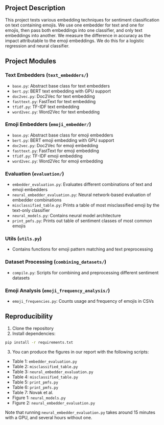 ## Project Description

This project tests various embedding techniques for sentiment classification on text containing emojis. We use one embedder for text and one for emojis, then pass both embeddings into one classifier, and only text embeddings into another. We measure the difference in accuracy as the impact attributable to the emoji embeddings. We do this for a logistic regression and neural classifier.

## Project Modules

### Text Embedders (`text_embedders/`)
- `base.py`: Abstract base class for text embedders
- `bert.py`: BERT text embedding with GPU support
- `doc2vec.py`: Doc2Vec for text embedding
- `fasttext.py`: FastText for text embedding
- `tfidf.py`: TF-IDF text embedding
- `word2vec.py`: Word2Vec for text embedding

### Emoji Embedders (`emoji_embedder/`)
- `base.py`: Abstract base class for emoji embedders
- `bert.py`: BERT emoji embedding with GPU support
- `doc2vec.py`: Doc2Vec for emoji embedding
- `fasttext.py`: FastText for emoji embedding
- `tfidf.py`: TF-IDF emoji embedding
- `word2vec.py`: Word2Vec for emoji embedding

### Evaluation (`evaluation/`)
- `embedder_evaluation.py`: Evaluates different combinations of text and emoji embedders
- `neural_embedder_evaluation.py`: Neural network-based evaluation of embedder combinations
- `misclassified_table.py`: Prints a table of most misclassified emoji by the text-only classifier
- `neural_models.py`: Contains neural model architecture
- `print_pmfs.py`: Prints out table of sentiment classes of most common emojis

### Utils (`utils.py`)
- Contains functions for emoji pattern matching and text preprocessing

### Dataset Processing (`combining_datasets/`)
- `compile.py`: Scripts for combining and preprocessing different sentiment datasets

### Emoji Analysis (`emoji_frequency_analysis/`)
- `emoji_frequencies.py`: Counts usage and frequency of emojis in CSVs

## Reproducibility  

1. Clone the repository
2. Install dependencies:
```bash
pip install -r requirements.txt
```
3. You can produce the figures in our report with the following scripts:
- Table 1: `embedder_evaluation.py`
- Table 2: `misclassified_table.py`
- Table 3: `neural_embedder_evaluation.py`
- Table 4: `misclassified_table.py`
- Table 5: `print_pmfs.py`
- Table 6: `print_pmfs.py`
- Table 7: Novak et al.
- Figure 1: `neural_models.py`
- Figure 2: `neural_embedder_evaluation.py`

Note that running `neural_embedder_evaluation.py` takes around 15 minutes with a GPU, and several hours without one. 

